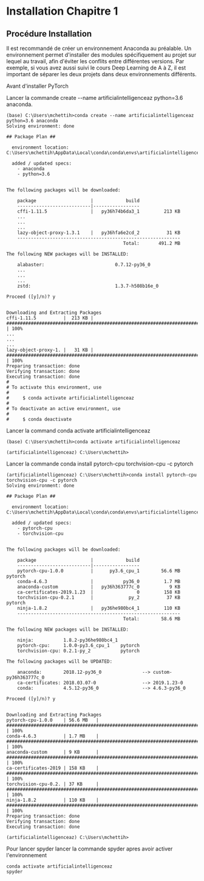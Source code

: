 # Installation Chapitre 1

## Procédure Installation

Il est recommandé de créer un environnement Anaconda au préalable. Un environnement permet d'installer des modules spécifiquement au projet sur lequel au travail, afin d'éviter les conflits entre différentes versions. Par exemple, si vous avez aussi suivi le cours Deep Learning de A à Z, il est important de séparer les deux projets dans deux environnements différents.

Avant d'installer PyTorch

Lancer la commande create --name artificialintelligenceaz python=3.6 anaconda.
```
(base) C:\Users\mchettih>conda create --name artificialintelligenceaz python=3.6 anaconda
Solving environment: done

## Package Plan ##

  environment location: C:\Users\mchettih\AppData\Local\conda\conda\envs\artificialintelligenceaz

  added / updated specs:
    - anaconda
    - python=3.6


The following packages will be downloaded:

    package                    |            build
    ---------------------------|-----------------
    cffi-1.11.5                |   py36h74b6da3_1         213 KB
    ...
    ...
    ...
    lazy-object-proxy-1.3.1    |   py36hfa6e2cd_2          31 KB
    ------------------------------------------------------------
                                           Total:       491.2 MB

The following NEW packages will be INSTALLED:

    alabaster:                          0.7.12-py36_0
    ...
    ...
    ...
    zstd:                               1.3.7-h508b16e_0

Proceed ([y]/n)? y


Downloading and Extracting Packages
cffi-1.11.5          |  213 KB | ############################################################################## | 100%
...
...
...
lazy-object-proxy-1. |   31 KB | ############################################################################## | 100%
Preparing transaction: done
Verifying transaction: done
Executing transaction: done
#
# To activate this environment, use
#
#     $ conda activate artificialintelligenceaz
#
# To deactivate an active environment, use
#
#     $ conda deactivate
```

Lancer la command conda activate artificialintelligenceaz
```
(base) C:\Users\mchettih>conda activate artificialintelligenceaz

(artificialintelligenceaz) C:\Users\mchettih>
```

Lancer la commande conda install pytorch-cpu torchvision-cpu -c pytorch
```
(artificialintelligenceaz) C:\Users\mchettih>conda install pytorch-cpu torchvision-cpu -c pytorch
Solving environment: done

## Package Plan ##

  environment location: C:\Users\mchettih\AppData\Local\conda\conda\envs\artificialintelligenceaz

  added / updated specs:
    - pytorch-cpu
    - torchvision-cpu


The following packages will be downloaded:

    package                    |            build
    ---------------------------|-----------------
    pytorch-cpu-1.0.0          |      py3.6_cpu_1        56.6 MB  pytorch
    conda-4.6.3                |           py36_0         1.7 MB
    anaconda-custom            |   py36h363777c_0           9 KB
    ca-certificates-2019.1.23  |                0         158 KB
    torchvision-cpu-0.2.1      |             py_2          37 KB  pytorch
    ninja-1.8.2                |   py36he980bc4_1         110 KB
    ------------------------------------------------------------
                                           Total:        58.6 MB

The following NEW packages will be INSTALLED:

    ninja:           1.8.2-py36he980bc4_1
    pytorch-cpu:     1.0.0-py3.6_cpu_1    pytorch
    torchvision-cpu: 0.2.1-py_2           pytorch

The following packages will be UPDATED:

    anaconda:        2018.12-py36_0               --> custom-py36h363777c_0
    ca-certificates: 2018.03.07-0                 --> 2019.1.23-0
    conda:           4.5.12-py36_0                --> 4.6.3-py36_0

Proceed ([y]/n)? y


Downloading and Extracting Packages
pytorch-cpu-1.0.0    | 56.6 MB   | ############################################################################ | 100%
conda-4.6.3          | 1.7 MB    | ############################################################################ | 100%
anaconda-custom      | 9 KB      | ############################################################################ | 100%
ca-certificates-2019 | 158 KB    | ############################################################################ | 100%
torchvision-cpu-0.2. | 37 KB     | ############################################################################ | 100%
ninja-1.8.2          | 110 KB    | ############################################################################ | 100%
Preparing transaction: done
Verifying transaction: done
Executing transaction: done

(artificialintelligenceaz) C:\Users\mchettih>
```

Pour lancer spyder lancer la commande spyder apres avoir activer l'environnement 
```
conda activate artificialintelligenceaz
spyder
```
